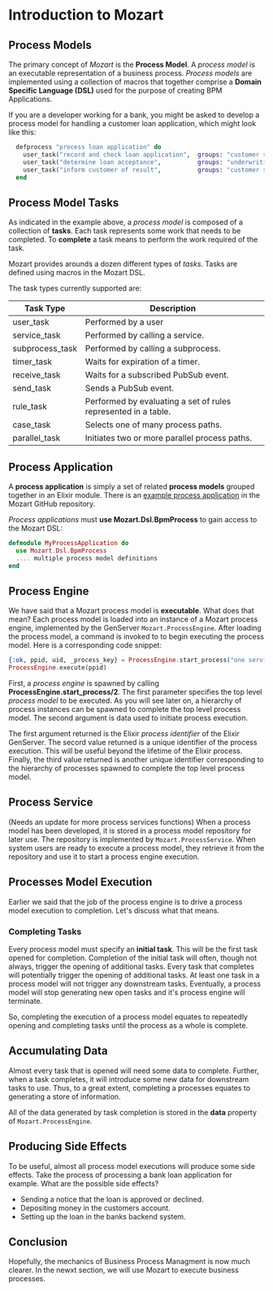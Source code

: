 # Introduction to Mozart

## Process Models

The primary concept of *Mozart* is the **Process Model**. A *process model* is an executable representation of a business process. *Process models* are implemented using a collection of macros that together comprise a **Domain Specific Language (DSL)** used for the purpose of creating BPM Applications.

If you are a developer working for a bank, you might be asked to develop a process model for handling a customer loan application, which might look like this:

```elixir
  defprocess "process loan application" do
    user_task("record and check loan application",  groups: "customer service")
    user_task("determine loan acceptance",          groups: "underwriting")
    user_task("inform customer of result",          groups: "customer service")
  end
```

## Process Model Tasks

As indicated in the example above, a *process model* is composed of a collection of **tasks**. Each task represents some work that needs to be completed. To **complete** a task means to perform the work required of the task.

Mozart provides arounds a dozen different types of *tasks*. Tasks are defined using macros in the Mozart DSL.

The task types currently supported are:

| Task Type               |  Description |
|-----|-----|
| user_task               | Performed by a user |
| service_task            | Performed by calling a service. |
| subprocess_task         | Performed by calling a subprocess. |
| timer_task              | Waits for expiration of a timer. |
| receive_task            | Waits for a subscribed PubSub event. |
| send_task               | Sends a PubSub event. |
| rule_task               | Performed by evaluating a set of rules represented in a table. |
| case_task               | Selects one of many process paths. |
| parallel_task           | Initiates two or more parallel process paths. |

## Process Application

A **process application** is simply a set of related **process models** grouped together in an Elixir module. There is an [example process application](https://github.com/CharlesIrvineKC/mozart/blob/main/test/support/home_loan_app.ex) in the Mozart GitHub repository.

*Process applications* must **use Mozart.Dsl.BpmProcess** to gain access to the Mozart DSL:

```elixir
defmodule MyProcessApplication do
  use Mozart.Dsl.BpmProcess
  .... multiple process model definitions
end
```

## Process Engine

We have said that a Mozart process model is **executable**. What does that mean? Each process model is loaded into an instance of a Mozart process engine, implemented by the GenServer `Mozart.ProcessEngine`. After loading the process model, a command is invoked to to begin executing the process model. Here is a corresponding code snippet:

```elixir
{:ok, ppid, uid, _process_key} = ProcessEngine.start_process("one service task process", %{x: 3})
ProcessEngine.execute(ppid)
```

First, a *process engine* is spawned by calling **ProcessEngine.start_process/2**. The first parameter specifies the top level *process model* to be executed. As you will see later on, a hierarchy of process instances can be spawned to complete the top level process model. The second argument is data used to initiate process execution. 

The first argument returned is the Elixir *process identifier* of the Elixir GenServer. The secord value returned is a unique identifier of the process execution. This will be useful beyond the lifetime of the Elixir process. Finally, the third value returned is another unique identifier corresponding to the hierarchy of processes spawned to complete the top level process model.

## Process Service
 
(Needs an update for more process services functions) When a process model has been developed, it is stored in a process model repository for later use. The repository is implemented by `Mozart.ProcessService`. When system users are ready to execute a process model, they retrieve it from the repository and use it to start a process engine execution.

## Processes Model Execution

Earlier we said that the job of the process engine is to drive a process model execution to completion. Let's discuss what that means.

### Completing Tasks

Every process model must specify an **initial task**. This will be the first task opened for completion. Completion of the initial task will often, though not always, trigger the opening of additional tasks. Every task that completes will potentially trigger the opening of additional tasks. At least one task in a process model will not trigger any downstream tasks. Eventually, a process model will stop generating new open tasks and it's process engine will terminate.

So, completing the execution of a process model equates to repeatedly opening and completing tasks until the process as a whole is complete.

## Accumulating Data

Almost every task that is opened will need some data to complete. Further, when a task completes, it will introduce some new data for downstream tasks to use. Thus, to a great extent, completing a processes equates to generating a store of information.

All of the data generated by task completion is stored in the **data** property of `Mozart.ProcessEngine`.

## Producing Side Effects

To be useful, almost all process model executions will produce some side effects. Take the process of processing a bank loan application for example. What are the possible side effects?

* Sending a notice that the loan is approved or declined.
* Depositing money in the customers account.
* Setting up the loan in the banks backend system.

## Conclusion

Hopefully, the mechanics of Business Process Managment is now much clearer. In the newxt section, we will use Mozart to execute business processes.



